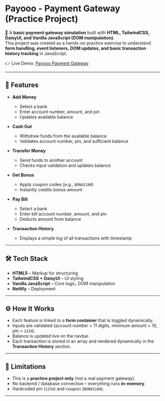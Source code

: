 # Payooo - Payment Gateway (Practice Project)

🚀 A **basic payment gateway simulation** built with **HTML, TailwindCSS, DaisyUI, and Vanilla JavaScript (DOM manipulation)**.  
This project was created as a hands-on practice exercise to understand **form handling, event listeners, DOM updates, and basic transaction history tracking** in JavaScript.  

👉 Live Demo: [Payooo Payment Gateway](https://pay-gateway-app.netlify.app/)  

---

## 📌 Features

- **Add Money**  
  - Select a bank  
  - Enter account number, amount, and pin  
  - Updates available balance  

- **Cash Out**  
  - Withdraw funds from the available balance  
  - Validates account number, pin, and sufficient balance  

- **Transfer Money**  
  - Send funds to another account  
  - Checks input validation and updates balance  

- **Get Bonus**  
  - Apply coupon codes (e.g., `BONUS100`)  
  - Instantly credits bonus amount  

- **Pay Bill**  
  - Select a bank  
  - Enter bill account number, amount, and pin  
  - Deducts amount from balance  

- **Transaction History**  
  - Displays a simple log of all transactions with timestamp  

---

## 🛠️ Tech Stack

- **HTML5** – Markup for structuring  
- **TailwindCSS + DaisyUI** – UI styling  
- **Vanilla JavaScript** – Core logic, DOM manipulation  
- **Netlify** – Deployment  

---

## ⚙️ How It Works

- Each feature is linked to a **form container** that is toggled dynamically.  
- Inputs are validated (account number = 11 digits, minimum amount = 10, pin = `1234`).  
- Balance is updated live on the navbar.  
- Each transaction is stored in an array and rendered dynamically in the **Transaction History** section.  

---

## 🚧 Limitations

- This is a **practice project only** (not a real payment gateway).  
- No backend / database connection – everything runs **in-memory**.  
- Hardcoded pin (`1234`) and coupon (`BONUS100`).  

---
